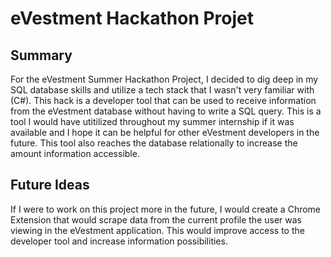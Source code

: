 # eVestment Hackathon Projet

## Summary
For the eVestment Summer Hackathon Project, I decided to dig deep in my SQL database skills and utilize a tech stack that I wasn't very familiar with (C#).
This hack is a developer tool that can be used to receive information from the eVestment database without having to write a SQL query. This is a tool I would have utitilized throughout my summer internship if it was available and I hope it can be helpful for other eVestment developers in the future. This tool also reaches the database relationally to increase the amount information accessible.

## Future Ideas
If I were to work on this project more in the future, I would create a Chrome Extension that would scrape data from the current profile the user was viewing in the eVestment application. This would improve access to the developer tool and increase information possibilities.

